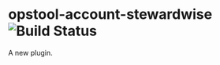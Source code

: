 opstool-account-stewardwise ![Build Status](https://travis-ci.org/appdevdesigns/opstool-account-stewardwise.png)
================

A new plugin.